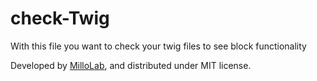 # check-Twig

With this file you want to check your twig files to see block functionality

Developed by [MilloLab](http://millolab.com), and distributed under MIT license.
